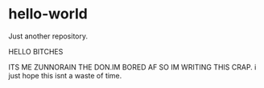 # hello-world
Just another repository.

HELLO BITCHES

ITS ME ZUNNORAIN THE DON.IM BORED AF SO IM WRITING THIS CRAP.
i just hope this isnt a waste of time.
